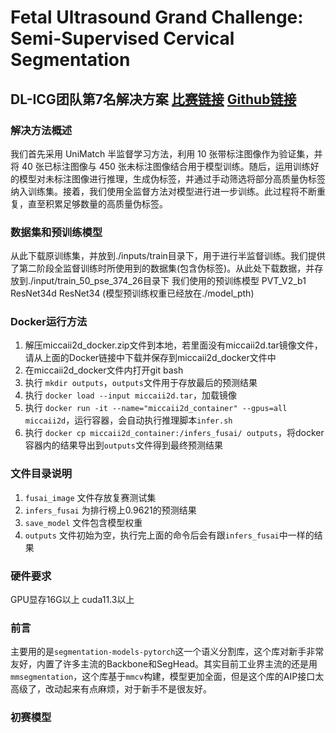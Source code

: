 # Fetal Ultrasound Grand Challenge: Semi-Supervised Cervical Segmentation 

## DL-ICG团队第7名解决方案 [比赛链接](https://www.codabench.org/competitions/4781/) [Github链接](https://github.com/maskoffs/Fetal-Ultrasound-Grand-Challenge)

### 解决方法概述
我们首先采用 UniMatch 半监督学习方法，利用 10 张带标注图像作为验证集，并将 40 张已标注图像与 450 张未标注图像结合用于模型训练。随后，运用训练好的模型对未标注图像进行推理，生成伪标签，并通过手动筛选将部分高质量伪标签纳入训练集。接着，我们使用全监督方法对模型进行进一步训练。此过程将不断重复，直至积累足够数量的高质量伪标签。
### 数据集和预训练模型
从此下载原训练集，并放到./inputs/train目录下，用于进行半监督训练。我们提供了第二阶段全监督训练时所使用到的数据集(包含伪标签)。从此处下载数据，并存放到./input/train_50_pse_374_26目录下
我们使用的预训练模型 PVT_V2_b1 ResNet34d ResNet34 (模型预训练权重已经放在./model_pth)


### Docker运行方法

1. 解压miccaii2d_docker.zip文件到本地，若里面没有miccaii2d.tar镜像文件，请从上面的Docker链接中下载并保存到miccaii2d_docker文件中
2. 在miccaii2d_docker文件内打开git bash
3. 执行 `mkdir outputs`，`outputs`文件用于存放最后的预测结果
4. 执行 `docker load --input miccaii2d.tar`，加载镜像
5. 执行 `docker run -it --name="miccaii2d_container" --gpus=all miccaii2d`，运行容器，会自动执行推理脚本`infer.sh`
6. 执行 `docker cp miccaii2d_container:/infers_fusai/ outputs`，将docker容器内的结果导出到`outputs`文件得到最终预测结果

### 文件目录说明

1. `fusai_image` 文件存放复赛测试集
2. `infers_fusai` 为排行榜上0.9621的预测结果
3. `save_model` 文件包含模型权重
4. `outputs` 文件初始为空，执行完上面的命令后会有跟`infers_fusai`中一样的结果

### 硬件要求

GPU显存16G以上 cuda11.3以上

### 前言

主要用的是`segmentation-models-pytorch`这一个语义分割库，这个库对新手非常友好，内置了许多主流的Backbone和SegHead。其实目前工业界主流的还是用`mmsegmentation`，这个库基于`mmcv`构建，模型更加全面，但是这个库的AIP接口太高级了，改动起来有点麻烦，对于新手不是很友好。

### 初赛模型
